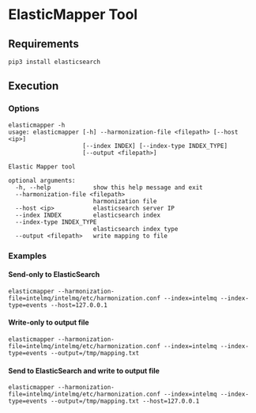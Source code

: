 # ElasticMapper Tool

## Requirements

```
pip3 install elasticsearch
```

## Execution

### Options

```
elasticmapper -h
usage: elasticmapper [-h] --harmonization-file <filepath> [--host <ip>]
                     [--index INDEX] [--index-type INDEX_TYPE]
                     [--output <filepath>]

Elastic Mapper tool

optional arguments:
  -h, --help            show this help message and exit
  --harmonization-file <filepath>
                        harmonization file
  --host <ip>           elasticsearch server IP
  --index INDEX         elasticsearch index
  --index-type INDEX_TYPE
                        elasticsearch index type
  --output <filepath>   write mapping to file
```

### Examples

#### Send-only to ElasticSearch

```
elasticmapper --harmonization-file=intelmq/intelmq/etc/harmonization.conf --index=intelmq --index-type=events --host=127.0.0.1
```

#### Write-only to output file

```
elasticmapper --harmonization-file=intelmq/intelmq/etc/harmonization.conf --index=intelmq --index-type=events --output=/tmp/mapping.txt
```

#### Send to ElasticSearch and write to output file
```
elasticmapper --harmonization-file=intelmq/intelmq/etc/harmonization.conf --index=intelmq --index-type=events --output=/tmp/mapping.txt --host=127.0.0.1
```
